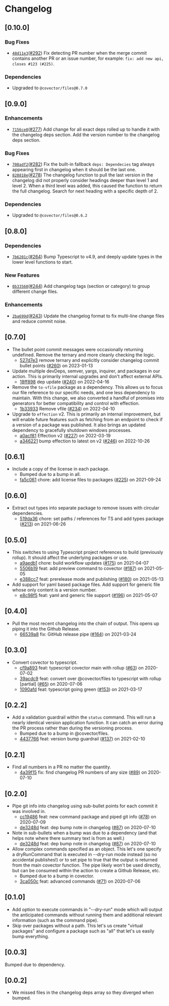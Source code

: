 # Changelog

## \[0.10.0]

### Bug Fixes

- [`48d11e3`](https://www.github.com/jbolda/covector/commit/48d11e3ced019971a3252c2c9658d0af6179c980)([#292](https://www.github.com/jbolda/covector/pull/292)) Fix detecting PR number when the merge commit contains another PR or an issue number, for example: `fix: add new api, closes #123 (#225)`.

### Dependencies

- Upgraded to `@covector/files@0.7.0`

## \[0.9.0]

### Enhancements

- [`7156ce0`](https://www.github.com/jbolda/covector/commit/7156ce0f6e45a852461ca24a4bc8b808419777a4)([#277](https://www.github.com/jbolda/covector/pull/277)) Add change for all exact deps rolled up to handle it with the changelog deps section. Add the version number to the changelog deps section.

### Bug Fixes

- [`708adf2`](https://www.github.com/jbolda/covector/commit/708adf2a60e7e4ac428d4c026fc89dc4dfe2e5a2)([#282](https://www.github.com/jbolda/covector/pull/282)) Fix the built-in fallback `deps: Dependecies` tag always appearing first in changelog when it should be the last one.
- [`828818e`](https://www.github.com/jbolda/covector/commit/828818eecf14c638ef9c74e3d243c02b8162d485)([#278](https://www.github.com/jbolda/covector/pull/278)) The changelog function to pull the last version in the changelog did not properly consider headings deeper than level 1 and level 2. When a third level was added, this caused the function to return the full changelog. Search for next heading with a specific depth of 2.

### Dependencies

- Upgraded to `@covector/files@0.6.2`

## \[0.8.0]

### Dependencies

- [`7b6201c`](https://www.github.com/jbolda/covector/commit/7b6201c2e7e0d9120610a2a882c0b4523f4ab6dc)([#264](https://www.github.com/jbolda/covector/pull/264)) Bump Typescript to v4.9, and deeply update types in the lower level functions to start.

### New Features

- [`0b33560`](https://www.github.com/jbolda/covector/commit/0b335606a4998f94ad88006ccc6cf0e7cb2538b1)([#244](https://www.github.com/jbolda/covector/pull/244)) Add changelog tags (section or category) to group different change files.

### Enhancements

- [`2ba699d`](https://www.github.com/jbolda/covector/commit/2ba699d8759d9526563a9665568c2779269ae7a5)([#243](https://www.github.com/jbolda/covector/pull/243)) Update the changelog format to fix multi-line change files and reduce commit noise.

## \[0.7.0]

- The bullet point commit messages were occasionally returning undefined. Remove the ternary and more cleanly checking the logic.
  - [527d7e3](https://www.github.com/jbolda/covector/commit/527d7e39e68bd9bee24b8eb2d7369e326bc58c7b) remove ternary and explicitly consider changelog commit bullet points ([#260](https://www.github.com/jbolda/covector/pull/260)) on 2023-01-13
- Update multiple devDeps, semver, yargs, inquirer, and packages in our action. This is primarily internal upgrades and don't affect external APIs.
  - [18ff898](https://www.github.com/jbolda/covector/commit/18ff898a64a0f3677c55d994d22177189700204a) dep update ([#240](https://www.github.com/jbolda/covector/pull/240)) on 2022-04-16
- Remove the `to-vfile` package as a dependency. This allows us to focus our file reference to our specific needs, and one less dependency to maintain. With this change, we also converted a handful of promises into generators for better compatibility and control with effection.
  - [1b33933](https://www.github.com/jbolda/covector/commit/1b33933be25094900f647527a82ddba0a08778fe) Remove vfile ([#234](https://www.github.com/jbolda/covector/pull/234)) on 2022-04-10
- Upgrade to `effection` v2. This is primarily an internal improvement, but will enable future features such as fetching from an endpoint to check if a version of a package was published. It also brings an updated dependency to gracefully shutdown windows processes.
  - [a0acf81](https://www.github.com/jbolda/covector/commit/a0acf81b2235ac142233d9c0e416d5e07af3cbb3) Effection v2 ([#227](https://www.github.com/jbolda/covector/pull/227)) on 2022-03-19
  - [a346221](https://www.github.com/jbolda/covector/commit/a346221102075e647693851fd1019d66641f8014) bump effection to latest on v2 ([#246](https://www.github.com/jbolda/covector/pull/246)) on 2022-10-26

## \[0.6.1]

- Include a copy of the license in each package.
  - Bumped due to a bump in all.
  - [fa5c061](https://www.github.com/jbolda/covector/commit/fa5c061830d181ae9a52b183441890a25e07946a) chore: add license files to packages ([#225](https://www.github.com/jbolda/covector/pull/225)) on 2021-09-24

## \[0.6.0]

- Extract out types into separate package to remove issues with circular dependencies.
  - [519da36](https://www.github.com/jbolda/covector/commit/519da362eff5628901a1f640120d39dd8234fdda) chore: set paths / references for TS and add types package ([#213](https://www.github.com/jbolda/covector/pull/213)) on 2021-06-26

## \[0.5.0]

- This switches to using Typescript project references to build (previously rollup). It should affect the underlying packages or use.
  - [a9aedb1](https://www.github.com/jbolda/covector/commit/a9aedb1d5de01972b0576cc339788397e6ad829f) chore: build workflow updates ([#175](https://www.github.com/jbolda/covector/pull/175)) on 2021-04-07
  - [5506b19](https://www.github.com/jbolda/covector/commit/5506b195e176ecec1c49af83cac0f8c490ba845e) feat: add preview command to covector ([#187](https://www.github.com/jbolda/covector/pull/187)) on 2021-05-05
  - [e388cc7](https://www.github.com/jbolda/covector/commit/e388cc7ee98080e33744898737635711f3f30987) feat: prerelease mode and publishing ([#180](https://www.github.com/jbolda/covector/pull/180)) on 2021-05-13
- Add support for yaml based package files. Add support for generic file whose only content is a version number.
  - [e8c98f5](https://www.github.com/jbolda/covector/commit/e8c98f5c627e172f56c11d17022f198ca3cb9883) feat: yaml and generic file support ([#196](https://www.github.com/jbolda/covector/pull/196)) on 2021-05-07

## \[0.4.0]

- Pull the most recent changelog into the chain of output. This opens up piping it into the Github Release.
  - [66539a8](https://www.github.com/jbolda/covector/commit/66539a800365ccfb28f95291b066e77114863382) fix: GitHub release pipe ([#164](https://www.github.com/jbolda/covector/pull/164)) on 2021-03-24

## \[0.3.0]

- Convert covector to typescript.
  - [cf9a893](https://www.github.com/jbolda/covector/commit/cf9a8935f244bd47b5614368865cc724f65e8980) feat: typescript covector main with rollup ([#63](https://www.github.com/jbolda/covector/pull/63)) on 2020-07-02
  - [39acdc9](https://www.github.com/jbolda/covector/commit/39acdc9edc1e2fa7e0dcffa38e658810a9b8756e) feat: convert over @covector/files to typescript with rollup \[partial] ([#65](https://www.github.com/jbolda/covector/pull/65)) on 2020-07-06
  - [1090afd](https://www.github.com/jbolda/covector/commit/1090afd46e8a7a2c2cfe9d571be744b79ded86a1) feat: typescript going green ([#153](https://www.github.com/jbolda/covector/pull/153)) on 2021-03-17

## \[0.2.2]

- Add a validation guardrail within the `status` command. This will run a nearly identical version application function. It can catch an error during the PR process rather than during the versioning process.
  - Bumped due to a bump in @covector/files.
  - [4437766](https://www.github.com/jbolda/covector/commit/44377667fe7c64207bc84140fb4954b23dc4424f) feat: version bump guardrail ([#137](https://www.github.com/jbolda/covector/pull/137)) on 2021-02-10

## \[0.2.1]

- Find all numbers in a PR no matter the quantity.
  - [4a39f15](https://www.github.com/jbolda/covector/commit/4a39f15b3b774ce171b3fa917db8f47d19823874) fix: find changelog PR numbers of any size ([#89](https://www.github.com/jbolda/covector/pull/89)) on 2020-07-10

## \[0.2.0]

- Pipe git info into changelog using sub-bullet points for each commit it was involved in.
  - [cc19486](https://www.github.com/jbolda/covector/commit/cc19486f86b78aec2c719e5dd17a2d72cbc8d450) feat: new command package and piped git info ([#78](https://www.github.com/jbolda/covector/pull/78)) on 2020-07-09
  - [de3248d](https://www.github.com/jbolda/covector/commit/de3248dfd70146392ff65e7065c2125daf527728) feat: dep bump note in changelog ([#87](https://www.github.com/jbolda/covector/pull/87)) on 2020-07-10
- Note in sub-bullets when a bump was due to a dependency (and that helps note where there summary text is from as well.)
  - [de3248d](https://www.github.com/jbolda/covector/commit/de3248dfd70146392ff65e7065c2125daf527728) feat: dep bump note in changelog ([#87](https://www.github.com/jbolda/covector/pull/87)) on 2020-07-10
- Allow complex commands specified as an object. This let's one specify a dryRunCommand that is executed in --dry-run mode instead (so no accidental publishes!) or to set pipe to true that the output is returned from the main covector function. The pipe likely won't be used directly, but can be consumed within the action to create a Github Release, etc.
  - Bumped due to a bump in covector.
  - [3ca050c](https://www.github.com/jbolda/covector/commit/3ca050c2c51821d229209e18391535c266b6b200) feat: advanced commands ([#71](https://www.github.com/jbolda/covector/pull/71)) on 2020-07-06

## \[0.1.0]

- Add option to execute commands in "--dry-run" mode which will output the anticipated commands without running them and additional relevant information (such as the command pipe).
- Skip over packages without a path. This let's us create "virtual packages" and configure a package such as "all" that let's us easily bump everything.

## \[0.0.3]

Bumped due to dependency.

## \[0.0.2]

- We missed files in the changelog deps array so they diverged when bumped.
